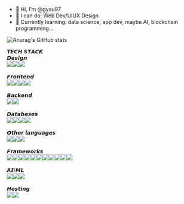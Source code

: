 - 👋 Hi, I’m @gyau97
- 👀 I can do: Web Dev/UIUX Design
- 🌱 Currently learning: data science, app dev, maybe AI, blockchain programming...

![Anurag's GitHub stats](https://github-readme-stats.vercel.app/api?username=gyau97&show_icons=true&theme=tokyonight&count_private=true)

𝙏𝙀𝘾𝙃 𝙎𝙏𝘼𝘾𝙆
<br>
𝘿𝙚𝙨𝙞𝙜𝙣<br>
<img src="https://img.shields.io/badge/Figma-F24E1E?style=for-the-badge&logo=figma&logoColor=white" /><img src="https://img.shields.io/badge/Canva-%2300C4CC.svg?&style=for-the-badge&logo=Canva&logoColor=white" /><img src="https://img.shields.io/badge/blender-%23F5792A.svg?style=for-the-badge&logo=blender&logoColor=white" />
<br>
<br>
𝙁𝙧𝙤𝙣𝙩𝙚𝙣𝙙<br>
<img src="https://img.shields.io/badge/tailwindcss-%2338B2AC.svg?style=for-the-badge&logo=tailwind-css&logoColor=white" /><img src="https://img.shields.io/badge/HTML5-E34F26?style=for-the-badge&logo=html5&logoColor=white" /><img src="https://img.shields.io/badge/CSS3-1572B6?style=for-the-badge&logo=css3&logoColor=white" /><img src="https://img.shields.io/badge/JavaScript-323330?style=for-the-badge&logo=javascript&logoColor=F7DF1E" />
<br>
<br>
𝘽𝙖𝙘𝙠𝙚𝙣𝙙<br>
<img src="https://img.shields.io/badge/Python-FFD43B?style=for-the-badge&logo=python&logoColor=blue" /><img src="https://img.shields.io/badge/PHP-777BB4?style=for-the-badge&logo=php&logoColor=white" />
<br>
<br>
𝘿𝙖𝙩𝙖𝙗𝙖𝙨𝙚𝙨<br>
<img src="https://img.shields.io/badge/MySQL-005C84?style=for-the-badge&logo=mysql&logoColor=white" /><img src="https://img.shields.io/badge/MongoDB-4EA94B?style=for-the-badge&logo=mongodb&logoColor=white" /><img src="https://img.shields.io/badge/Microsoft%20SQL%20Server-CC2927?style=for-the-badge&logo=microsoft%20sql%20server&logoColor=white" /><img src="https://img.shields.io/badge/firebase-ffca28?style=for-the-badge&logo=firebase&logoColor=black" />
<br>
<br>
𝙊𝙩𝙝𝙚𝙧 𝙡𝙖𝙣𝙜𝙪𝙖𝙜𝙚𝙨<br>
<img src="https://img.shields.io/badge/C%2B%2B-00599C?style=for-the-badge&logo=c%2B%2B&logoColor=white" /><img src="https://img.shields.io/badge/C%23-239120?style=for-the-badge&logo=c-sharp&logoColor=white" /><img src="https://img.shields.io/badge/Java-ED8B00?style=for-the-badge&logo=java&logoColor=white" />
<br>
<br>
𝙁𝙧𝙖𝙢𝙚𝙬𝙤𝙧𝙠𝙨<br>
<img src="https://img.shields.io/badge/Bootstrap-563D7C?style=for-the-badge&logo=bootstrap&logoColor=white" /><img src="https://img.shields.io/badge/Chart.js-FF6384?style=for-the-badge&logo=chartdotjs&logoColor=white" /><img src="https://img.shields.io/badge/Flask-000000?style=for-the-badge&logo=flask&logoColor=white" /><img src="https://img.shields.io/badge/Font_Awesome-339AF0?style=for-the-badge&logo=fontawesome&logoColor=white" /><img src="https://img.shields.io/badge/jQuery-0769AD?style=for-the-badge&logo=jquery&logoColor=white" /><img src="https://img.shields.io/badge/Nuxt-002E3B?style=for-the-badge&logo=nuxtdotjs&logoColor=#00DC82" /><img src="https://img.shields.io/badge/vuejs-%2335495e.svg?style=for-the-badge&logo=vuedotjs&logoColor=%234FC08D" /><img src="https://img.shields.io/badge/Jupyter-F37626.svg?&style=for-the-badge&logo=Jupyter&logoColor=white" /><img src="https://img.shields.io/badge/OpenCV-27338e?style=for-the-badge&logo=OpenCV&logoColor=white" /><img src="https://img.shields.io/badge/Node.js-339933?style=for-the-badge&logo=nodedotjs&logoColor=white" /><img src="https://img.shields.io/badge/Express.js-000000?style=for-the-badge&logo=express&logoColor=white" />
<br>
<br>
𝘼𝙄/𝙈𝙇<br>
<img src="https://img.shields.io/badge/Numpy-777BB4?style=for-the-badge&logo=numpy&logoColor=white" /><img src="https://img.shields.io/badge/Pandas-2C2D72?style=for-the-badge&logo=pandas&logoColor=white" /><img src="https://img.shields.io/badge/TensorFlow-FF6F00?style=for-the-badge&logo=TensorFlow&logoColor=white" />
<br>
<br>
𝙃𝙤𝙨𝙩𝙞𝙣𝙜<br>
<img src="https://img.shields.io/badge/vercel-%23000000.svg?style=for-the-badge&logo=vercel&logoColor=white" /><img src="https://img.shields.io/badge/AWS-%23FF9900.svg?style=for-the-badge&logo=amazon-aws&logoColor=white" />



<!---
gyau97/gyau97 is a ✨ special ✨ repository because its `README.md` (this file) appears on your GitHub profile.
You can click the Preview link to take a look at your changes.
--->
